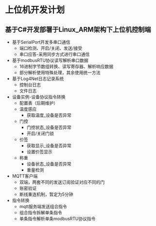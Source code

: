 # 上位机开发计划

## 基于C#开发部署于Linux_ARM架构下上位机控制端

- 基于SerialPort开发多串口通信
  - 端口检测、开启/关闭、发送/接受
  - 串口应答-采用同步方式进行串口通信
- 基于modbusRTU协议读写解析串口数据
  - 16进制字节数组转换、读写寄存器、解析响应数据
  - 部分解析使用特殊处理，其余使用统一方法
- 基于Log4Net日志记录系统
  - 控制台日志
  - 文件日志
- 设备实例-设备协议指令转换
  - 配置表（后期维护）
  - 温度感应
    - 获取温度_设备是否异常
  - 门控
    - 门控状态_设备是否异常
    - 开启/关闭门锁
  - 价签
    - 获取显示_设备是否异常
    - 设置价签显示
  - 称重
    - 设备状态_设备是否异常
    - 重量检测
- MQTT客户端
  - 双端，两套不同的发送订阅验证对应不同的门
  - 账密验证
  - 断线重连机制，暂定为5分钟
- 指令转换
  - mqtt服务端发送组合指令
  - 组合指令拆解单条指令
  - 单条指令解析单条modbusRTU协议指令
